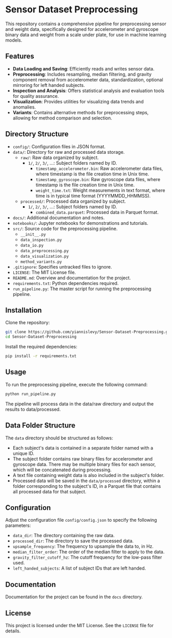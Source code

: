 # Sensor Dataset Preprocessing

This repository contains a comprehensive pipeline for preprocessing sensor and weight data, specifically designed for accelerometer and gyroscope binary data and weight from a scale under plate, for use in machine learning models.

## Features

- **Data Loading and Saving**: Efficiently reads and writes sensor data.
- **Preprocessing**: Includes resampling, median filtering, and gravity component removal from accelerometer data, standardization, optional mirroring for left handed subjects.
- **Inspection and Analysis**: Offers statistical analysis and evaluation tools for quality assurance.
- **Visualization**: Provides utilities for visualizing data trends and anomalies.
- **Variants**: Contains alternative methods for preprocessing steps, allowing for method comparison and selection.

## Directory Structure

- `config/`: Configuration files in JSON format.
- `data/`: Directory for raw and processed data storage.
  - `raw/`: Raw data organized by subject.
    - `1/`, `2/`, `3/`, ...: Subject folders named by ID.
      - `timestamp_accelerometer.bin`: Raw accelerometer data files, where timestamp is the file creation time in Unix time.
      - `timestamp_gyroscope.bin`: Raw gyroscope data files, where timestamp is the file creation time in Unix time.
      - `weight_time.txt`: Weight measurements in text format, where time is in typical time format (YYYYMMDD_HHMMSS).
  - `processed/`: Processed data organized by subject.
    - `1/`, `2/`, `3/`, ...: Subject folders named by ID.
      - `combined_data.parquet`: Processed data in Parquet format.
- `docs/`: Additional documentation and notes.
- `notebooks/`: Jupyter notebooks for demonstrations and tutorials.
- `src/`: Source code for the preprocessing pipeline.
  - `__init__.py`
  - `data_inspection.py`
  - `data_io.py`
  - `data_preprocessing.py`
  - `data_visualization.py`
  - `method_variants.py`
- `.gitignore`: Specifies untracked files to ignore.
- `LICENSE`: The MIT License file.
- `README.md`: Overview and documentation for the project.
- `requirements.txt`: Python dependencies required.
- `run_pipeline.py`: The master script for running the preprocessing pipeline.

## Installation

Clone the repository:

```bash
git clone https://github.com/yiannislevy/Sensor-Dataset-Preprocessing.git
cd Sensor-Dataset-Preprocessing
```

Install the required dependencies:

```bash
pip install -r requirements.txt
```

## Usage

To run the preprocessing pipeline, execute the following command:

```bash
python run_pipeline.py
```
The pipeline will process data in the data/raw directory and output the results to data/processed.

## Data Folder Structure

The `data` directory should be structured as follows:

- Each subject's data is contained in a separate folder named with a unique ID.
- The subject folder contains raw binary files for accelerometer and gyroscope data. There may be multiple binary files for each sensor, which will be concatenated during processing.
- A text file containing weight data is also included in the subject's folder.
- Processed data will be saved in the `data/processed` directory, within a folder corresponding to the subject's ID, in a Parquet file that contains all processed data for that subject.

## Configuration

Adjust the configuration file `config/config.json` to specify the following parameters:

- `data_dir`: The directory containing the raw data.
- `processed_dir`: The directory to save the processed data.
- `upsample_frequency`: The frequency to upsample the data to, in Hz.
- `median_filter_order`: The order of the median filter to apply to the data.
- `gravity_filter_cutoff_hz`: The cutoff frequency for the low-pass filter used.
- `left_handed_subjects`: A list of subject IDs that are left handed.

## Documentation

Documentation for the project can be found in the `docs` directory.

## License

This project is licensed under the MIT License. See the `LICENSE` file for details.
